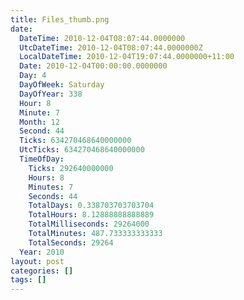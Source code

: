 ```yaml
---
title: Files_thumb.png
date:
  DateTime: 2010-12-04T08:07:44.0000000
  UtcDateTime: 2010-12-04T08:07:44.0000000Z
  LocalDateTime: 2010-12-04T19:07:44.0000000+11:00
  Date: 2010-12-04T00:00:00.0000000
  Day: 4
  DayOfWeek: Saturday
  DayOfYear: 338
  Hour: 8
  Minute: 7
  Month: 12
  Second: 44
  Ticks: 634270468640000000
  UtcTicks: 634270468640000000
  TimeOfDay:
    Ticks: 292640000000
    Hours: 8
    Minutes: 7
    Seconds: 44
    TotalDays: 0.338703703703704
    TotalHours: 8.12888888888889
    TotalMilliseconds: 29264000
    TotalMinutes: 487.733333333333
    TotalSeconds: 29264
  Year: 2010
layout: post
categories: []
tags: []
---
```


